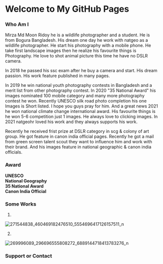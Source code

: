 # Welcome to My GitHub Pages


### Who Am I

<p> Mirza Md Moon Ridoy he is a wildlife photographer and a student.
He is from Bogura Bangladesh. His dream one day he work with natgeo as a wildlife photographer.
He start his photography with a mobile phone. He take first landscape images then he realize his favourite things is Photography. He love to shot animal picture this time he have no DSLR camera.</p>
<p> In 2018 he passed his ssc exam after he buy a camera and start. His dream passion.
His work feature published in many pages. </p>

<p>
In 2019 he win national youth photography contests in Bangladesh and a merit list from other photography contest. In 2020 "35 National Award" his images nominated 100 mobile category and many more photography contest he won. Recently UNESCO silk road photo completion his one Images is Short listed. I hope you guys pray for him. And a great news 2021 he won national climate change international award. His favourite things is he won 5-6 competition just 1 images. He always love to clicking images. In 2021 natgeohr loved his work and they always supports his work.
</p>

<p>
  Recently he received frist prize at DSLR category in scg & colony of art group. He got feature in canon india official pages. Recently he got a mail from green screen talent scout they want to influence him and work with their brand. 
And his images feature in national geographic & canon india officials.
  
</p>

### Award
**UNESCO** <br/>
**National Geography** <br/>
**35 National Award** <br/>
**Canon India Official**



### Some Works
1)
![271544838_460469182476510_5554696417126157511_n](https://user-images.githubusercontent.com/97941782/149907848-265e08f2-09ee-4887-b3d5-19acd9811ae0.jpg)

2)

![269996089_296696555808272_6889144718413783276_n](https://user-images.githubusercontent.com/97941782/149908089-9bd42106-a778-40d4-a446-fdec1c13f317.jpg)


### Support or Contact

